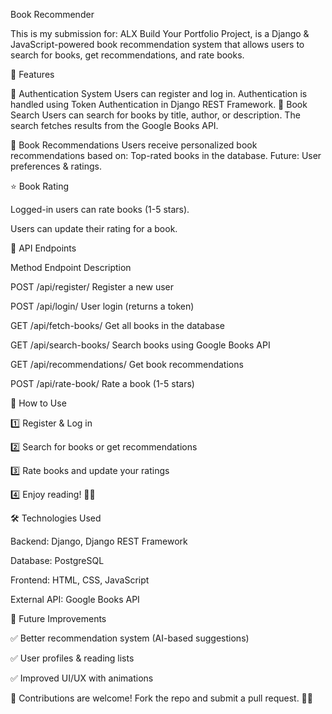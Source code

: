  Book Recommender

This is my submission for: ALX Build Your Portfolio Project, is a Django & JavaScript-powered book recommendation system that allows users to search for books, get recommendations, and rate books.

🌟 Features

🔑 Authentication System
Users can register and log in.
Authentication is handled using Token Authentication in Django REST Framework.
📖 Book Search
Users can search for books by title, author, or description.
The search fetches results from the Google Books API.

🌟 Book Recommendations
Users receive personalized book recommendations based on:
Top-rated books in the database.
Future: User preferences & ratings.

⭐ Book Rating

Logged-in users can rate books (1-5 stars).

Users can update their rating for a book.

🔗 API Endpoints

Method          Endpoint	                       Description

POST	           /api/register/                  Register a new user

POST	           /api/login/                     User login (returns a token)

GET	            /api/fetch-books/	              Get all books in the database

GET	            /api/search-books/	             Search books using Google Books API

GET	            /api/recommendations/	          Get book recommendations

POST	           /api/rate-book/	                Rate a book (1-5 stars)

🚀 How to Use

1️⃣ Register & Log in

2️⃣ Search for books or get recommendations

3️⃣ Rate books and update your ratings

4️⃣ Enjoy reading! 📖✨


🛠️ Technologies Used

Backend: Django, Django REST Framework

Database: PostgreSQL

Frontend: HTML, CSS, JavaScript

External API: Google Books API


📝 Future Improvements

✅ Better recommendation system (AI-based suggestions)

✅ User profiles & reading lists

✅ Improved UI/UX with animations


📌 Contributions are welcome! Fork the repo and submit a pull request. 🚀🎉
